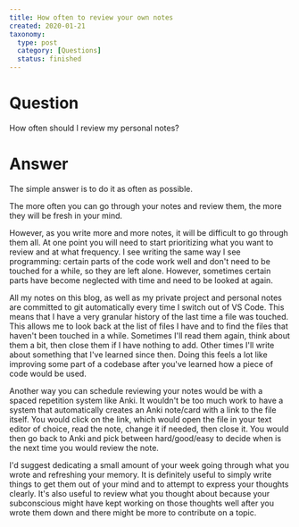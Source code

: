 ```yaml
---
title: How often to review your own notes
created: 2020-01-21
taxonomy:
  type: post
  category: [Questions]
  status: finished
---
```


# Question
How often should I review my personal notes?

# Answer
The simple answer is to do it as often as possible.

The more often you can go through your notes and review them, the more they will be fresh in your mind.

However, as you write more and more notes, it will be difficult to go through them all. At one point you will need to start prioritizing what you want to review and at what frequency. I see writing the same way I see programming: certain parts of the code work well and don't need to be touched for a while, so they are left alone. However, sometimes certain parts have become neglected with time and need to be looked at again.

All my notes on this blog, as well as my private project and personal notes are committed to git automatically every time I switch out of VS Code. This means that I have a very granular history of the last time a file was touched. This allows me to look back at the list of files I have and to find the files that haven't been touched in a while. Sometimes I'll read them again, think about them a bit, then close them if I have nothing to add. Other times I'll write about something that I've learned since then. Doing this feels a lot like improving some part of a codebase after you've learned how a piece of code would be used.

Another way you can schedule reviewing your notes would be with a spaced repetition system like Anki. It wouldn't be too much work to have a system that automatically creates an Anki note/card with a link to the file itself. You would click on the link, which would open the file in your text editor of choice, read the note, change it if needed, then close it. You would then go back to Anki and pick between hard/good/easy to decide when is the next time you would review the note.

I'd suggest dedicating a small amount of your week going through what you wrote and refreshing your memory. It is definitely useful to simply write things to get them out of your mind and to attempt to express your thoughts clearly. It's also useful to review what you thought about because your subconscious might have kept working on those thoughts well after you wrote them down and there might be more to contribute on a topic.
